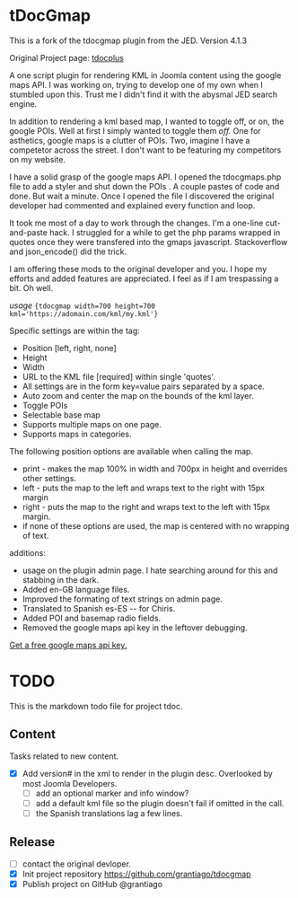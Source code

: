 # tDocGmap
This is a fork of the tdocgmap plugin from the JED. Version 4.1.3

Original Project page: [tdocplus](http://tdocplus.co.uk/0a_Empty400/kml-map)

A one script plugin for rendering KML in Joomla content using the google maps API. I was working on, trying to develop one of my own when I stumbled upon this. Trust me I didn't find it with the abysmal JED search engine. 

In addition to rendering a kml based map, I wanted to toggle off, or on, the google POIs. Well at first I simply wanted to toggle them _off._ One for asthetics, google maps is a clutter of POIs. Two, imagine I have a competetor across the street. I don't want to be featuring my competitors on my website. 

I have a solid grasp of the google maps API. I opened the tdocgmaps.php file to add a styler and shut down the POIs . A couple pastes of code and done. But wait a minute. Once I opened the file I discovered the original developer had commented and explained every function and loop. 

It took me most of a day to work through the changes. I'm a one-line cut-and-paste hack. I struggled for a while to get the php params wrapped in quotes once they were transfered into the gmaps javascript. Stackoverflow and json_encode() did the trick. 

I am offering these mods to the original developer and you.  I hope my efforts and added features are appreciated. I feel as if I am trespassing a bit. Oh well.

_usage_ `{tdocgmap width=700 height=700 kml='https://adomain.com/kml/my.kml'}`

Specific settings are within the tag:
- Position [left, right, none]
- Height
- Width
- URL to the KML file [required] within single 'quotes'.
- All settings are in the form key=value pairs separated by a space.
- Auto zoom and center the map on the bounds of the kml layer.
- Toggle POIs
- Selectable base map
- Supports multiple maps on one page.
- Supports maps in categories.

The following position options are available when calling the map.
- print - makes the map 100% in width and 700px in height and overrides other settings.
- left - puts the map to the left and wraps text to the right with 15px margin
- right - puts the map to the right and wraps text to the left with 15px margin.
- if none of these options are used, the map is centered with no wrapping of text.

additions:
- usage on the plugin admin page. I hate searching around for this and stabbing in the dark. 
- Added en-GB language files.
- Improved the formating of text strings on admin page. 
- Translated to Spanish es-ES -- for Chiris. 
- Added POI and basemap radio fields. 
- Removed the google maps api key in the leftover debugging. 

[Get a free google maps api key.](https://developers.google.com/maps/documentation/maps-static/get-api-key)
# TODO

This is the markdown todo file for project tdoc.

## Content

Tasks related to new content.

- [x] Add version# in the xml to render in the plugin desc. Overlooked by most Joomla Developers. 
  - [ ] add an optional marker and info window?
  - [ ] add a default kml file so the plugin doesn't fail if omitted in the call.
  - [ ] the Spanish translations lag a few lines. 

## Release
- [ ] contact the original devloper.
- [x] Init project repository
      https://github.com/grantiago/tdocgmap
- [x] Publish project on GitHub @grantiago
